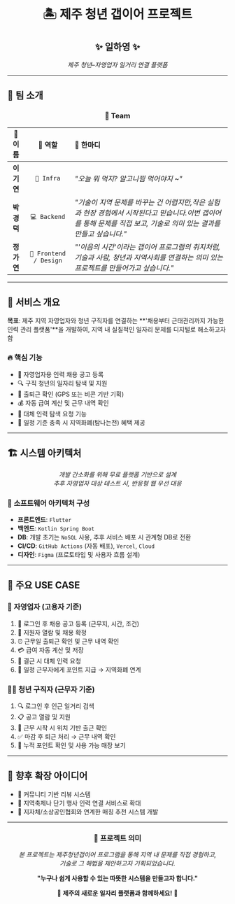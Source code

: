 <div align="center">

# 🏝️ **제주 청년 갭이어 프로젝트**

## ✨ **일하영** ✨
*제주 청년–자영업자 일거리 연결 플랫폼*

</div>

---

## 👥 **팀 소개**

<div align="center">

### 🌟 **Team**

| 👤 **이름** | 🎯 **역할** | 💬 **한마디**                                                                                        |
|:---------:|:----------:|:--------------------------------------------------------------------------------------------------|
|  **이기연**  | `🔧 Infra` | *"오늘 뭐 먹지? 알고니찜 먹어야지 ~"*                                                                          |
|  **박경덕**  | `💻 Backend` | *"기술이 지역 문제를 바꾸는 건 어렵지만,작은 실험과 현장 경험에서 시작된다고 믿습니다.이번 갭이어를 통해 문제를 직접 보고, 기술로 의미 있는 결과를 만들고 싶습니다."* |
| **정가연** | `🎨 Frontend / Design` | *"'이음의 시간'이라는 갭이어 프로그램의 취지처럼, 기술과 사람, 청년과 지역사회를 연결하는 의미 있는 프로젝트를 만들어가고 싶습니다."*                                                         |

</div>

---

## 🎯 **서비스 개요**

**목표**: 제주 지역 자영업자와 청년 구직자를 연결하는 **'채용부터 근태관리까지 가능한 인력 관리 플랫폼'**을 개발하여, 지역 내 실질적인 일자리 문제를 디지털로 해소하고자 함

### 🔥 **핵심 기능**
- 🏪 자영업자용 인력 채용 공고 등록
- 🔍 구직 청년의 일자리 탐색 및 지원
- 📍 출퇴근 확인 (GPS 또는 비콘 기반 기획)
- 💰 자동 급여 계산 및 근무 내역 확인
- 🔄 대체 인력 탐색 요청 기능
- 🎁 일정 기준 충족 시 지역화폐(탐나는전) 혜택 제공

---

## 🏗️ **시스템 아키텍처**

<div align="center">

*개발 간소화를 위해 무료 플랫폼 기반으로 설계*  
*추후 자영업자 대상 테스트 시, 반응형 웹 우선 대응*

</div>

### 🧱 **소프트웨어 아키텍처 구성**
- **프론트엔드**: `Flutter`
- **백엔드**: `Kotlin Spring Boot`
- **DB**: 개발 초기는 `NoSQL` 사용, 추후 서비스 배포 시 관계형 DB로 전환
- **CI/CD**: `GitHub Actions` (자동 배포), `Vercel`, `Cloud`
- **디자인**: `Figma` (프로토타입 및 사용자 흐름 설계)

---

## 📌 **주요 USE CASE**

### 🏪 **자영업자 (고용자 기준)**
1. 🔐 로그인 후 채용 공고 등록 (근무지, 시간, 조건)
2. 👀 지원자 열람 및 채용 확정
3. ⏰ 근무일 출퇴근 확인 및 근무 내역 확인
4. 💳 급여 자동 계산 및 저장
5. 🚨 결근 시 대체 인력 요청
6. 🎁 일정 근무자에게 포인트 지급 → 지역화폐 연계

### 👨‍💼 **청년 구직자 (근무자 기준)**
1. 🔍 로그인 후 인근 일거리 검색
2. 📋 공고 열람 및 지원
3. 📍 근무 시작 시 위치 기반 출근 확인
4. ✅ 마감 후 퇴근 처리 → 근무 내역 확인
5. 💎 누적 포인트 확인 및 사용 가능 매장 보기

---

## 🚀 **향후 확장 아이디어**
- 👥 커뮤니티 기반 리뷰 시스템
- 🎪 지역축제나 단기 행사 인력 연결 서비스로 확대
- 🤝 지자체/소상공인협회와 연계한 매칭 추천 시스템 개발

---

<div align="center">

### 💝 **프로젝트 의미**

*본 프로젝트는 제주청년갭이어 프로그램을 통해 지역 내 문제를 직접 경험하고,  
기술로 그 해법을 제안하고자 기획되었습니다.*

**"누구나 쉽게 사용할 수 있는 따뜻한 시스템을 만들고자 합니다."**

🌴 **제주의 새로운 일자리 플랫폼과 함께하세요!** 🌴

</div>